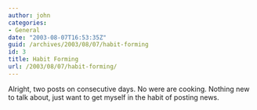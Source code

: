 ```yaml
---
author: john
categories:
- General
date: "2003-08-07T16:53:35Z"
guid: /archives/2003/08/07/habit-forming
id: 3
title: Habit Forming
url: /2003/08/07/habit-forming/
---
```


Alright, two posts on consecutive days. No were are cooking. Nothing new to talk about, just want to get myself in the habit of posting news.